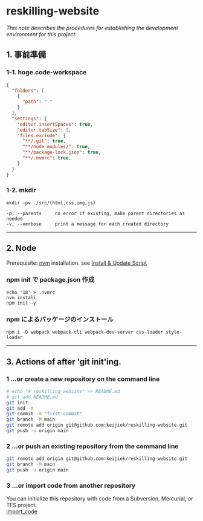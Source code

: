 # reskilling-website

*This note describes the procedures for establishing the development environment for this project.*

## 1. 事前準備

### 1-1.  hoge.code-workspace

```json
{
  "folders": [
    {
      "path": "."
    }
  ],
  "settings": {
    "editor.insertSpaces": true,
    "editor.tabSize": 2,
    "files.exclude": {
      "**/.git": true,
      "**/node_modules/": true,
      "**/package-lock.json": true,
      "**/.nvmrc": true,
    }
  }
}
```

### 1-2. mkdir

```bash:console
mkdir -pv ./src/{html,css,img,js}
```

```text:mkdir's options
-p, --parents     no error if existing, make parent directories as needed
-v, --verbose     print a message for each created directory
```

---

## 2. Node

Prerequisite: [nvm](https://github.com/nvm-sh/nvm) installation.
see [Install & Update Script](https://github.com/nvm-sh/nvm#install--update-script)

### npm init で package.json 作成

```bash:console
echo '18' > .nvmrc
nvm install
npm init -y
```

### npm によるパッケージのインストール

```bash:console
npm i -D webpack webpack-cli webpack-dev-server css-loader style-loader
```

---

## 3. Actions of after 'git init'ing.

### 1 ...or create a new repository on the command line

```bash
# echo "# reskilling-website" >> README.md
# git add README.md
git init
git add -A
git commit -m "first commit"
git branch -M main
git remote add origin git@github.com:keijiek/reskilling-website.git
git push -u origin main
```

### 2 ...or push an existing repository from the command line

```bash
git remote add origin git@github.com:keijiek/reskilling-website.git
git branch -M main
git push -u origin main
```

### 3 ...or import code from another repository

You can initialize this repository with code from a Subversion, Mercurial, or TFS project.  
[import_code](https://github.com/keijiek/reskilling-website/import)
